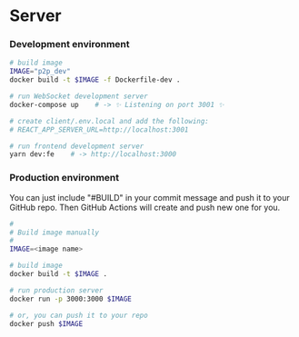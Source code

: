# Server

### Development environment

```bash
# build image
IMAGE="p2p_dev"
docker build -t $IMAGE -f Dockerfile-dev .

# run WebSocket development server
docker-compose up    # -> ✨ Listening on port 3001 ✨

# create client/.env.local and add the following:
# REACT_APP_SERVER_URL=http://localhost:3001

# run frontend development server
yarn dev:fe    # -> http://localhost:3000
```

### Production environment

You can just include "#BUILD" in your commit message and push it to your GitHub repo. Then GitHub Actions will create and push new one for you.

```bash
#
# Build image manually
#
IMAGE=<image name>

# build image
docker build -t $IMAGE .

# run production server
docker run -p 3000:3000 $IMAGE

# or, you can push it to your repo
docker push $IMAGE
```
